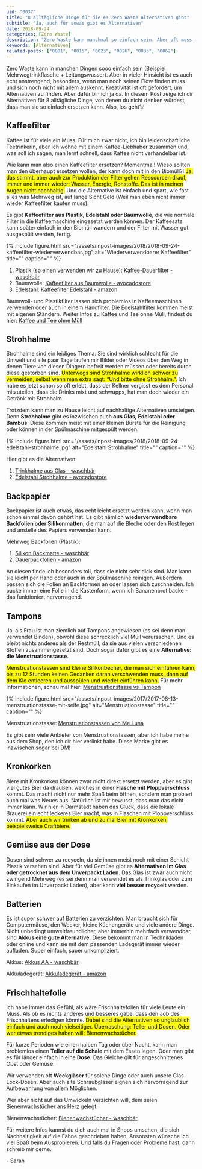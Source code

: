 ```yaml
---
uid: "0037"
title: "8 alltägliche Dinge für die es Zero Waste Alternativen gibt"
subtitle: "Ja, auch für sowas gibt es Alternativen"
date: 2018-09-24
categories: [Zero Waste]
description: "Zero Waste kann manchmal so einfach sein. Aber oft muss man sich erst zurecht finden. Ich zeige dir heute 8 Alternativen für ganz alltägliche Dinge."
keywords: [Alternativen]
related-posts: ["0001", "0015", "0023", "0026", "0035", "0062"]
---
```

Zero Waste kann in manchen Dingen sooo einfach sein (Beispiel Mehrwegtrinkflasche + Leitungswasser). Aber in vieler Hinsicht ist es auch echt anstrengend, besonders, wenn man noch seinen Flow finden muss und sich noch nicht mit allem auskennt. Kreativität ist oft gefordert, um Alternativen zu finden. Aber dafür bin ich ja da. In diesem Post zeige ich dir Alternativen für 8 alltägliche Dinge, von denen du nicht denken würdest, dass man sie so einfach ersetzen kann. Also, los geht’s!

## Kaffeefilter
Kaffee ist für viele ein Muss. Für mich zwar nicht, ich bin leidenschaftliche Teetrinkerin, aber ich wohne mit einem Kaffee-Liebhaber zusammen und, was soll ich sagen, man lernt schnell, dass Kaffee nicht verhandelbar ist.

Wie kann man also einen Kaffeefilter ersetzen? Momentmal! Wieso sollten man den überhaupt ersetzen wollen, der kann doch mit in den Biomüll?! <mark>Ja, das stimmt, aber auch zur Produktion der Filter gehen Ressourcen drauf, immer und immer wieder: Wasser, Energie, Rohstoffe. Das ist in meinen Augen nicht nachhaltig.</mark> Und die Alternative ist einfach und spart, wie fast alles was Mehrweg ist, auf lange Sicht Geld (Weil man eben nicht immer wieder Kaffeefilter kaufen muss).

Es gibt **Kaffeefilter aus Plastik, Edelstahl oder Baumwolle**, die wie normale Filter in die Kaffeemaschine eingesetzt werden können. Der Kaffeesatz kann später einfach in den Biomüll wandern und der Filter mit Wasser gut ausgespült werden, fertig.

{% include figure.html src="/assets/inpost-images/2018/2018-09-24-kaffeefilter-wiederverwendbar.jpg" alt="Wiederverwendbarer Kaffeefilter" title="" caption="" %}

1. Plastik (so einen verwenden wir zu Hause): [Kaffee-Dauerfilter - waschbär](https://www.waschbaer.de/shop/kaffee-dauerfilter-21904)
2. Baumwolle: [Kaffeefilter aus Baumwolle - avocadostore](https://www.avocadostore.de/products/123809-kaffeefilter-in-2-groessen-aus-baumwolle-tante-olga)
3. Edelstahl: [Kaffeefilter Edelstahl - amazon](https://www.amazon.de/Risingmed-RISINDMED%C2%AE-Wiederverwendbar-Kaffeefilter-rutschfesten/dp/B07BXSH1YL/ref=sr_1_25?ie=UTF8&qid=1537693727&sr=8-25&keywords=kaffeefilter+edelstahl)

Baumwoll- und Plastikfilter lassen sich problemlos in Kaffeemaschinen verwenden oder auch in einem Handfilter. Die Edelstahlfilter kommen meist mit eigenen Ständern. Weiter Infos zu Kaffee und Tee ohne Müll, findest du hier: [Kaffee und Tee ohne Müll](zero-waste-kaffee-und-tee-ohne-muell)

## Strohhalme
Strohhalme sind ein leidiges Thema. Sie sind wirklich schlecht für die Umwelt und alle paar Tage laufen mir Bilder oder Videos über den Weg in denen Tiere von diesen Dingern befreit werden müssen oder bereits durch diese gestorben sind. <mark>Unterwegs sind Strohhalme wirklich schwer zu vermeiden, selbst wenn man extra sagt: “Und bitte ohne Strohhalm.”.</mark> Ich habe es jetzt schon so oft erlebt, dass der Kellner vergisst es dem Personal mitzuteilen, dass die Drinks mixt und schwupps, hat man doch wieder ein Getränk mit Strohhalm.

Trotzdem kann man zu Hause leicht auf nachhaltige Alternativen umsteigen. Denn **Strohhalme** gibt es inzwischen auch **aus Glas, Edelstahl oder Bambus**. Diese kommen meist mit einer kleinen Bürste für die Reinigung oder können in der Spülmaschine mitgespült werden.

{% include figure.html src="/assets/inpost-images/2018/2018-09-24-edelstahl-strohhalme.jpg" alt="Edelstahl Strohhalme" title="" caption="" %}

Hier gibt es die Alternativen:
1. [Trinkhalme aus Glas - waschbär](https://www.waschbaer.de/shop/trinkhalme-aus-glas-4er-set-31593)
2. [Edelstahl Strohhalme - avocadostore](https://www.avocadostore.de/wohnen/kueche#q%3Dstrohhalm%26t%3Dno%26cats%3D1Wohnen%2520%2526%2520Leben%26catl%3D2Wohnen%2520%2526%2520Leben%26p%3D1%26ci%3DCategory_facet%253D1%253A2Wohnen%2520%2526%2520Leben)

## Backpapier
Backpapier ist auch etwas, das echt leicht ersetzt werden kann, wenn man schon einmal davon gehört hat. Es gibt nämlich **wiederverwendbare Backfolien oder Silikonmatten**, die man auf die Bleche oder den Rost legen und anstelle des Papiers verwenden kann.

Mehrweg Backfolien (Plastik):
1. [Silikon Backmatte - waschbär](https://www.waschbaer.de/shop/backmatte-aus-silikon-23860)
2. [Dauerbackfolien - amazon](https://www.amazon.de/gp/product/B01EROBHF6/ref=oh_aui_detailpage_o04_s00?ie=UTF8&psc=1)

An diesen finde ich besonders toll, dass sie nicht sehr dick sind. Man kann sie leicht per Hand oder auch in der Spülmaschine reinigen. Außerdem passen sich die Folien an Backformen an oder lassen sich zuschneiden. Ich packe immer eine Folie in die Kastenform, wenn ich Bananenbrot backe - das funktioniert hervorragend.

## Tampons
Ja, als Frau ist man ziemlich auf Tampons angewiesen (es sei denn man verwendet Binden), obwohl diese schrecklich viel Müll verursachen. Und es bleibt nichts anderes als der Restmüll, da sie aus vielen verschiedenen Stoffen zusammengesetzt sind. Doch sogar dafür gibt es eine **Alternative: die Menstruationstasse**.

<mark>Menstruationstassen sind kleine Silikonbecher, die man sich einführen kann, bis zu 12 Stunden keinen Gedanken daran verschwenden muss, dann auf dem Klo entleeren und ausspülen und wieder einführen kann.</mark> Für mehr Informationen, schau mal hier: [Menstruationstasse vs Tampon](/blog/menstruationstasse-vs-tampon)

{% include figure.html src="/assets/inpost-images/2017/2017-08-13-menstruationstasse-mit-seife.jpg" alt="Menstruationstasse" title="" caption="" %}

Menstruationstasse: [Menstruationstassen von Me Luna](https://www.me-luna.eu/)

Es gibt sehr viele Anbieter von Menstruationstassen, aber ich habe meine aus dem Shop, den ich dir hier verlinkt habe. Diese Marke gibt es inzwischen sogar bei DM!

## Kronkorken
Biere mit Kronkorken können zwar nicht direkt ersetzt werden, aber es gibt viel gutes Bier da draußen, welches in einer **Flasche mit Ploppverschluss** kommt. Das macht nicht nur mehr Spaß beim öffnen, sondern man probiert auch mal was Neues aus. Natürlich ist mir bewusst, dass man das nicht immer kann. Wir hier in Darmstadt haben das Glück, dass die lokale Brauerei ein echt leckeres Bier macht, was in Flaschen mit Ploppverschluss kommt. <mark>Aber auch wir trinken ab und zu mal Bier mit Kronkorken, beispielsweise Craftbiere.</mark>

## Gemüse aus der Dose
Dosen sind schwer zu recyceln, da sie innen meist noch mit einer Schicht Plastik versehen sind. Aber für viel Gemüse gibt es **Alternativen im Glas oder getrocknet aus dem Unverpackt Laden**. Das Glas ist zwar auch nicht zwingend Mehrweg (es sei denn man verwendet es als Trinkglas oder zum Einkaufen im Unverpackt Laden), aber kann **viel besser recycelt** werden.

## Batterien
Es ist super schwer auf Batterien zu verzichten. Man braucht sich für Computermäuse, den Wecker, kleine Küchengeräte und viele andere Dinge. Nicht unbedingt umweltfreundlicher, aber immerhin mehrfach verwendbar, sind **Akkus eine gute Alternative**. Diese bekommt man in Technikläden oder online und kann sie mit dem passenden Ladegerät immer wieder aufladen. Super einfach, super unkompliziert.

Akkus: [Akkus AA - waschbär](https://www.waschbaer.de/shop/akku-nimh-aa-mignon-31909)

Akkuladegerät: [Akkuladegerät - amazon](https://www.amazon.de/gp/product/B00FEFQM44/ref=oh_aui_detailpage_o07_s00?ie=UTF8&psc=1)

## Frischhaltefolie
Ich habe immer das Gefühl, als wäre Frischhaltefolien für viele Leute ein Muss. Als ob es nichts anderes und besseres gäbe, dass den Job des Frischhaltens erledigen könnte. <mark>Dabei sind die Alternativen so unglaublich einfach und auch noch vielseitiger. Überraschung: Teller und Dosen. Oder wer etwas trendiges haben will: Bienenwachstücher.</mark>

Für kurze Perioden wie einen halben Tag oder über Nacht, kann man problemlos einen **Teller auf die Schale** mit dem Essen legen. Oder man gibt es für länger einfach in eine **Dose**. Das Gleiche gilt für angeschnittenes Obst oder Gemüse.

Wir verwenden oft **Weckgläser** für solche Dinge oder auch unsere Glas-Lock-Dosen. Aber auch alte Schraubgläser eignen sich hervorragend zur Aufbewahrung von allem Möglichen.

Wer aber nicht auf das Umwickeln verzichten will, dem seien Bienenwachstücher ans Herz gelegt.

Bienenwachstücher: [Bienenwachstücher - waschbär](https://www.waschbaer.de/shop/bees-wrap-medium-42403)

Für weitere Infos kannst du dich auch mal in Shops umsehen, die sich Nachhaltigkeit auf die Fahne geschrieben haben. Ansonsten wünsche ich viel Spaß beim Ausprobieren. Und falls du Fragen oder Probleme hast, dann schreib mir gerne.

\- Sarah
